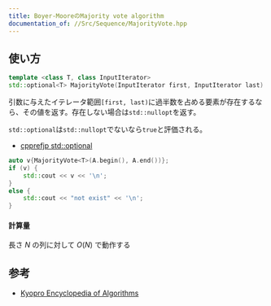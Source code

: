```yaml
---
title: Boyer-MooreのMajority vote algorithm
documentation_of: //Src/Sequence/MajorityVote.hpp
---
```


## 使い方

```cpp
template <class T, class InputIterator>
std::optional<T> MajorityVote(InputIterator first, InputIterator last)
```

引数に与えたイテレータ範囲`[first, last)`に過半数を占める要素が存在するなら、その値を返す。存在しない場合は`std::nullopt`を返す。

`std::optional`は`std::nullopt`でないなら`true`と評価される。

- [cpprefjp std::optional](https://cpprefjp.github.io/reference/optional/optional.html)

```cpp
auto v{MajorityVote<T>(A.begin(), A.end())};
if (v) {
    std::cout << v << '\n';
}
else {
    std::cout << "not exist" << '\n';
}
```

#### 計算量

長さ $N$ の列に対して $O(N)$ で動作する

## 参考

- [Kyopro Encyclopedia of Algorithms](https://noshi91.github.io/algorithm-encyclopedia/boyer-moore-majority-vote-algorithm)
